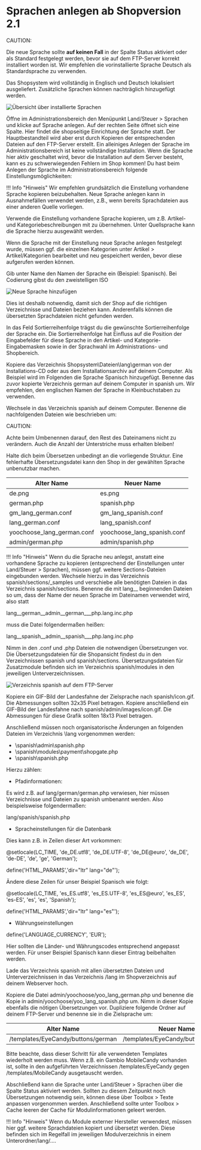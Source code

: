 # Sprachen anlegen ab Shopversion 2.1 

CAUTION:

Die neue Sprache sollte **auf keinen Fall** in der Spalte Status aktiviert oder als Standard festgelegt werden, bevor sie auf dem FTP-Server korrekt installiert worden ist. Wir empfehlen die vorinstallierte Sprache Deutsch als Standardsprache zu verwenden.

Das Shopsystem wird vollständig in Englisch und Deutsch lokalisiert ausgeliefert. Zusätzliche Sprachen können nachträglich hinzugefügt werden.

![](Bilder/Abb052_UebersichtUeberInstallierteSprachen.png "Übersicht über installierte Sprachen")

Öffne im Administrationsbereich den Menüpunkt Land/Steuer \> Sprachen und klicke auf Sprache anlegen. Auf der rechten Seite öffnet sich eine Spalte. Hier findet die shopseitige Einrichtung der Sprache statt. Der Hauptbestandteil wird aber erst durch Kopieren der entsprechenden Dateien auf den FTP-Server erstellt. Ein alleiniges Anlegen der Sprache im Administrationsbereich ist keine vollständige Installation. Wenn die Sprache hier aktiv geschaltet wird, bevor die Installation auf dem Server besteht, kann es zu schwerwiegenden Fehlern im Shop kommen! Du hast beim Anlegen der Sprache im Administrationsbereich folgende Einstellungsmöglichkeiten:

!!! Info "Hinweis"
	 Wir empfehlen grundsätzlich die Einstellung vorhandene Sprache kopieren beizubehalten. Neue Sprache anlegen kann in Ausnahmefällen verwendet werden, z.B., wenn bereits Sprachdateien aus einer anderen Quelle vorliegen.

Verwende die Einstellung vorhandene Sprache kopieren, um z.B. Artikel- und Kategoriebeschreibungen mit zu übernehmen. Unter Quellsprache kann die Sprache hierzu ausgewählt werden.

Wenn die Sprache mit der Einstellung neue Sprache anlegen festgelegt wurde, müssen ggf. die einzelnen Kategorien unter Artikel \> Artikel/Kategorien bearbeitet und neu gespeichert werden, bevor diese aufgerufen werden können.

Gib unter Name den Namen der Sprache ein \(Beispiel: Spanisch\). Bei Codierung gibst du den zweistelligen ISO

![](Bilder/Abb053_neueSpracheHinzufuegen.png "Neue Sprache hinzufügen")

Dies ist deshalb notwendig, damit sich der Shop auf die richtigen Verzeichnisse und Dateien beziehen kann. Anderenfalls können die übersetzten Sprachdateien nicht gefunden werden.

In das Feld Sortierreihenfolge trägst du die gewünschte Sortierreihenfolge der Sprache ein. Die Sortierreihenfolge hat Einfluss auf die Position der Eingabefelder für diese Sprache in den Artikel- und Kategorie-Eingabemasken sowie in der Sprachwahl im Administrations- und Shopbereich.

Kopiere das Verzeichnis Shopsystem\\Dateien\\lang\\german von der Installations-CD oder aus dem Installationsarchiv auf deinem Computer. Als Beispiel wird im Folgenden die Sprache Spanisch hinzugefügt. Benenne das zuvor kopierte Verzeichnis german auf deinem Computer in spanish um. Wir empfehlen, den englischen Namen der Sprache in Kleinbuchstaben zu verwenden.

Wechsele in das Verzeichnis spanish auf deinem Computer. Benenne die nachfolgenden Dateien wie beschrieben um:

CAUTION:

Achte beim Umbenennen darauf, den Rest des Dateinamens nicht zu verändern. Auch die Anzahl der Unterstriche muss erhalten bleiben!

Halte dich beim Übersetzen unbedingt an die vorliegende Struktur. Eine fehlerhafte Übersetzungsdatei kann den Shop in der gewählten Sprache unbenutzbar machen.

|Alter Name|Neuer Name|
|----------|----------|
|de.png|es.png|
|german.php|spanish.php|
|gm\_lang\_german.conf|gm\_lang\_spanish.conf|
|lang\_german.conf|lang\_spanish.conf|
|yoochoose\_lang\_german.conf|yoochoose\_lang\_spanish.conf|
|admin/german.php|admin/spanish.php|

!!! Info "Hinweis"
	 Wenn du die Sprache neu anlegst, anstatt eine vorhandene Sprache zu kopieren \(entsprechend der Einstellungen unter Land/Steuer \> Sprachen\), müssen ggf. weitere Sections-Dateien eingebunden werden. Wechsele hierzu in das Verzeichnis spanish/sections/\_samples und verschiebe alle benötigten Dateien in das Verzeichnis spanish/sections. Benenne die mit lang\_\_ beginnenden Dateien so um, dass der Name der neuen Sprache im Dateinamen verwendet wird, also statt

lang\_\_german\_\_admin\_\_german\_\_\_php.lang.inc.php

muss die Datei folgendermaßen heißen:

lang\_\_spanish\_\_admin\_\_spanish\_\_\_php.lang.inc.php

Nimm in den .conf und .php Dateien die notwendigen Übersetzungen vor. Die Übersetzungsdateien für die Shopansicht findest du in den Verzeichnissen spanish und spanish/sections. Übersetzungsdateien für Zusatzmodule befinden sich im Verzeichnis spanish/modules in den jeweiligen Unterverzeichnissen.

![](Bilder/Abb054_VerzeichnisSpanishAufDemFTP_Server.png "Verzeichnis spanish auf dem FTP-Server")

Kopiere ein GIF-Bild der Landesfahne der Zielsprache nach spanish/icon.gif. Die Abmessungen sollten 32x35 Pixel betragen. Kopiere anschließend ein GIF-Bild der Landesfahne nach spanish/admin/images/icon.gif. Die Abmessungen für diese Grafik sollten 18x13 Pixel betragen.

Anschließend müssen noch organisatorische Änderungen an folgenden Dateien im Verzeichnis \\lang vorgenommen werden:

-   \\spanish\\admin\\spanish.php
-   \\spanish\\modules\\payment\\shopgate.php
-   \\spanish\\spanish.php

Hierzu zählen:

-   Pfadinformationen:

Es wird z.B. auf lang/german/german.php verwiesen, hier müssen Verzeichnisse und Dateien zu spanish umbenannt werden. Also beispielsweise folgendermaßen:

lang/spanish/spanish.php

-   Spracheinstellungen für die Datenbank

Dies kann z.B. in Zeilen dieser Art vorkommen:

@setlocale\(LC\_TIME, 'de\_DE.utf8', 'de\_DE.UTF-8', 'de\_DE@euro', 'de\_DE', 'de-DE', 'de', 'ge', 'German'\);

define\('HTML\_PARAMS','dir="ltr" lang="de"'\);

Ändere diese Zeilen für unser Beispiel Spanisch wie folgt:

@setlocale\(LC\_TIME, 'es\_ES.utf8', 'es\_ES.UTF-8', 'es\_ES@euro', 'es\_ES', 'es-ES', 'es', 'es', 'Spanish'\);

define\('HTML\_PARAMS','dir="ltr" lang="es"'\);

-   Währungseinstellungen

define\('LANGUAGE\_CURRENCY', 'EUR'\);

Hier sollten die Länder- und Währungscodes entsprechend angepasst werden. Für unser Beispiel Spanisch kann dieser Eintrag beibehalten werden.

Lade das Verzeichnis spanish mit allen übersetzten Dateien und Unterverzeichnissen in das Verzeichnis /lang im Shopverzeichnis auf deinem Webserver hoch.

Kopiere die Datei admin/yoochoose/yoo\_lang\_german.php und benenne die Kopie in admin/yoochoose/yoo\_lang\_spanish.php um. Nimm in dieser Kopie ebenfalls die nötigen Übersetzungen vor. Dupliziere folgende Ordner auf deinem FTP-Server und benenne sie in die Zielsprache um:

|Alter Name|Neuer Name|
|----------|----------|
|/templates/EyeCandy/buttons/german|/templates/EyeCandy/buttons/spanish|

Bitte beachte, dass dieser Schritt für alle verwendeten Templates wiederholt werden muss. Wenn z.B. ein Gambio MobileCandy vorhanden ist, sollte in den aufgeführten Verzeichnissen /templates/EyeCandy gegen /templates/MobileCandy ausgetauscht werden.

Abschließend kann die Sprache unter Land/Steuer \> Sprachen über die Spalte Status aktiviert werden. Sollten zu diesem Zeitpunkt noch Übersetzungen notwendig sein, können diese über Toolbox \> Texte anpassen vorgenommen werden. Anschließend sollte unter Toolbox \> Cache leeren der Cache für Modulinformationen geleert werden.

!!! Info "Hinweis"
	 Wenn du Module externer Hersteller verwendest, müssen hier ggf. weitere Sprachdateien kopiert und übersetzt werden. Diese befinden sich im Regelfall im jeweiligen Modulverzeichnis in einem Unterordner/lang/....



